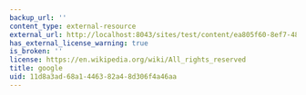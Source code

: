 ```yaml
---
backup_url: ''
content_type: external-resource
external_url: http://localhost:8043/sites/test/content/ea805f60-8ef7-4810-ba51-b46fc689ed5d/?ocw_resource_link_uuid=ea805f60-8ef7-4810-ba51-b46fc689ed5d&ocw_resource_link_suffix=
has_external_license_warning: true
is_broken: ''
license: https://en.wikipedia.org/wiki/All_rights_reserved
title: google
uid: 11d8a3ad-68a1-4463-82a4-8d306f4a46aa
---
```

